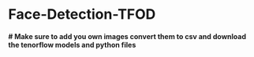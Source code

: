 # Face-Detection-TFOD

<h4># Make sure to add you own images convert them to csv and download the tenorflow models and python files<h4>
